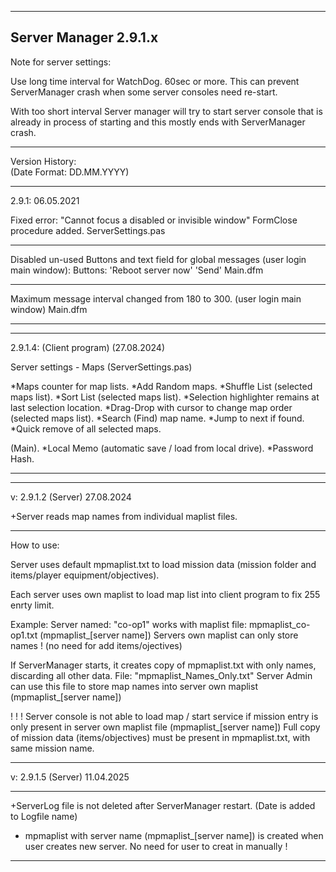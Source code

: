 ----------------------------------------------------------------------------------------
  Server Manager 2.9.1.x
----------------------------------------------------------------------------------------

Note for server settings:
  
  Use long time interval for WatchDog.
  60sec or more.
  This can prevent ServerManager crash when some server consoles need re-start.
  
  With too short interval Server manager will try to start server console that 
  is already in process of starting and this mostly ends with ServerManager crash.
  
----------------------------------------------------------------------------------------
Version History:  
(Date Format: DD.MM.YYYY)

----------------------------------------------------------------------------------------

2.9.1:
06.05.2021

Fixed error: "Cannot focus a disabled or invisible window"
FormClose procedure added.
ServerSettings.pas

----------------------------------------------------------------------------------------
Disabled un-used Buttons and text field 
for global messages (user login main window):
Buttons:
'Reboot server now'
'Send'
Main.dfm

----------------------------------------------------------------------------------------
Maximum message interval changed from 180 to 300.
(user login main window) 
Main.dfm

----------------------------------------------------------------------------------------



----------------------------------------------------------------------------------------
2.9.1.4:
(Client program)
(27.08.2024)

Server settings - Maps (ServerSettings.pas)

*Maps counter for map lists. 
*Add Random maps. 
*Shuffle List (selected maps list). 
*Sort List (selected maps list). 
*Selection highlighter remains at last selection location.
*Drag-Drop with cursor to change map order (selected maps list).
*Search (Find) map name. 
*Jump to next if found. 
*Quick remove of all selected maps.


(Main). 
*Local Memo (automatic save / load from local drive).
*Password Hash. 

----------------------------------------------------------------------------------------

----------------------------------------------------------------------------------------
v: 2.9.1.2
(Server)
27.08.2024

+Server reads map names from individual maplist files.

----------------------
How to use:

Server uses default mpmaplist.txt to load mission data (mission folder and items/player equipment/objectives).

Each server uses own maplist to load map list into client program to fix 255 enrty limit.

Example:
Server named: "co-op1" works with maplist file: mpmaplist_co-op1.txt  (mpmaplist_[server name])
Servers own maplist can only store names ! (no need for add items/ojectives)

If ServerManager starts, it creates copy of mpmaplist.txt with only names, discarding all other data.
File: "mpmaplist_Names_Only.txt"
Server Admin can use this file to store map names into server own maplist (mpmaplist_[server name])

! ! !  Server console is not able to load map / start service if mission entry is only present in
server own maplist file (mpmaplist_[server name])
Full copy of mission data (items/objectives) must be present in mpmaplist.txt, with same mission name.

----------------------------------------------------------------------------------------

v: 2.9.1.5
(Server)
11.04.2025

----------------------
+ServerLog file is not deleted after ServerManager restart.
  (Date is added to Logfile name)

+ mpmaplist with server name  (mpmaplist_[server name]) is created when
    user creates new server.
    No need for user to creat in manually !

----------------------------------------------------------------------------------------
